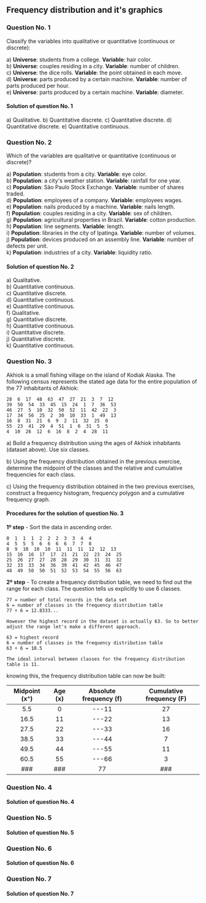 ## Frequency distribution and it's graphics


### Question No. 1

Classify the variables into qualitative or quantitative (continuous or discrete):

a)  __Universe__: students from a college. __Variable__: hair color.  
b)  __Universe__: couples residing in a city. __Variable__: number of children.  
c)  __Universe__: the dice rolls. __Variable__: the point obtained in each move.  
d)  __Universe__: parts produced by a certain machine. __Variable__: number of parts produced per hour.  
e)  __Universe__: parts produced by a certain machine. __Variable__: diameter.  

#### Solution of question No. 1

a) Qualitative.
b) Quantitative discrete.
c) Quantitative discrete.
d) Quantitative discrete.
e) Quantitative continuous.


### Question No. 2

Which of the variables are qualitative or quantitative (continuous or discrete)?

a) __Population__: students from a city. __Variable__: eye color.  
b) __Population__: a city's weather station. __Variable__: rainfall for one year.  
c) __Population__: São Paulo Stock Exchange. __Variable__: number of shares traded.  
d) __Population__: employees of a company. __Variable__: employees wages.  
e) __Population__: nails produced by a machine. __Variable__: nails length.  
f) __Population__: couples residing in a city. __Variable__: sex of children.  
g) __Population__: agricultural properties in Brazil. __Variable__: cotton production.  
h) __Population__: line segments. __Variable__: length.  
i) __Population__: libraries in the city of Ipatinga. __Variable__: number of volumes.  
j) __Population__: devices produced on an assembly line. __Variable__: number of defects per unit.  
k) __Population__: industries of a city. __Variable__: liquidity ratio.  

#### Solution of question No. 2

a) Qualitative.  
b) Quantitative continuous.  
c) Quantitative discrete.  
d) Quantitative continuous.  
e) Quantitative continuous.  
f) Qualitative.  
g) Quantitative discrete.  
h) Quantitative continuous.  
i) Quantitative discrete.  
j) Quantitative discrete.  
k) Quantitative continuous.  


### Question No. 3

Akhiok is a small fishing village on the island of Kodiak  Alaska. The following census represents the stated age data for the entire population of the 77 inhabitants of Akhiok:

```
28  6  17  48  63  47  27  21  3  7  12
39  50  54  33  45  15  24  1  7  36  53
46  27  5  10  32  50  52  11  42  22  3
17  34  56  25  2  30  10  33  1  49  13
16  8  31  21  6  9  2  11  32  25  0
55  23  41  29  4  51  1  6  31  5  5
4  10  26  12  6  16  8  2  4  28  11
```

a) Build a frequency distribution using the ages of Akhiok inhabitants (dataset above). Use six classes.

b) Using the frequency distribution obtained in the previous exercise, determine the midpoint of the classes and the relative and cumulative frequencies for each class.

c) Using the frequency distribution obtained in the two previous exercises, construct a frequency histogram, frequency polygon and a cumulative frequency graph.

#### Procedures for the solution of question No. 3

__1º step__ - Sort the data in ascending order.

```
0  1  1  1  2  2  2  3  3  4  4
4  5  5  5  6  6  6  6  7  7  8
8  9  10  10  10  11  11  11  12  12  13
15  16  16  17  17  21  21  22  23  24  25
25  26  27  27  28  28  29  30  31  31  32
32  33  33  34  36  39  41  42  45  46  47
48  49  50  50  51  52  53  54  55  56  63
```

__2º step__ - To create a frequency distribution table, we need to find out the range for each class. The question tells us explicitly to use 6 classes.

```
77 = number of total records in the data set
6 = number of classes in the frequency distribution table
77 ÷ 6 = 12.8333...

However the highest record in the dataset is actually 63. So to better adjust the range let's make a different approach.

63 = highest record
6 = number of classes in the frequency distribution table
63 ÷ 6 = 10.5

The ideal interval between classes for the frequency distribution table is 11.
```

knowing this, the frequency distribution table can now be built:

| Midpoint (x^) |  Age (x) | Absolute frequency (f) | Cumulative frequency (F) |
|:-------------:|:--------:|:----------------------:|:------------------------:|
|      5.5      |  0|---11 |           27           |            27            |
|      16.5     | 11|---22 |           13           |            40            |
|      27.5     | 22|---33 |           16           |            56            |
|      38.5     | 33|---44 |            7           |            63            |
|      49.5     | 44|---55 |           11           |            74            |
|      60.5     | 55|---66 |            3           |            77            |
|      ###      |    ###   |           77           |            ###           |

### Question No. 4

#### Solution of question No. 4


### Question No. 5

#### Solution of question No. 5


### Question No. 6

#### Solution of question No. 6


### Question No. 7

#### Solution of question No. 7
